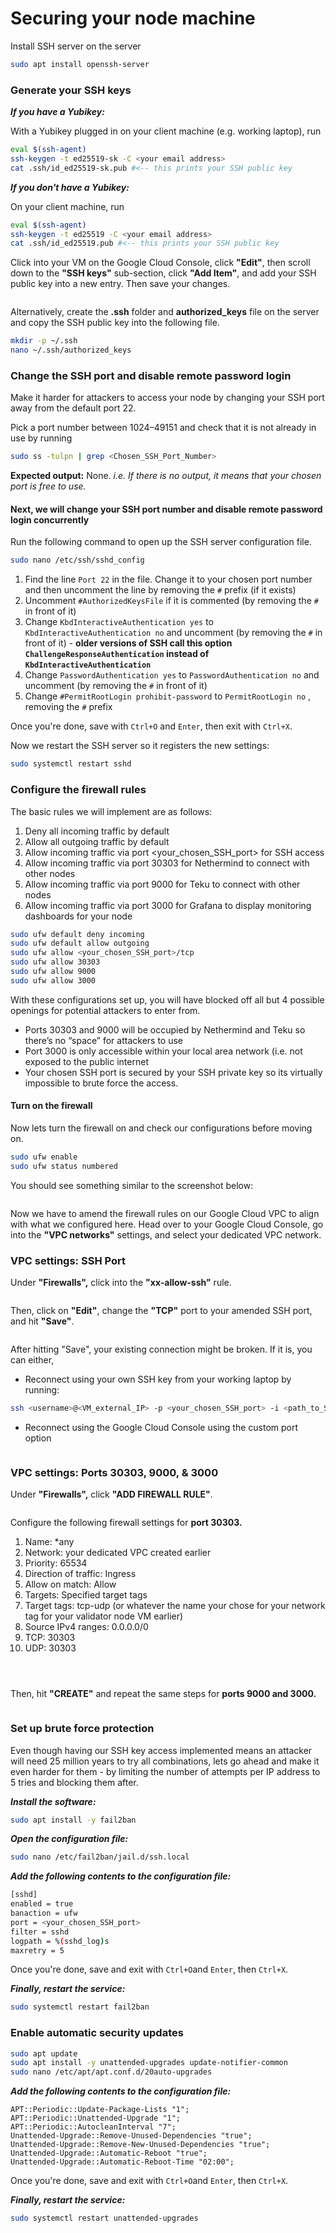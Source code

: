 # Securing your node machine

Install SSH server on the server

```bash
sudo apt install openssh-server
```

### Generate your SSH keys

_**If you have a Yubikey:**_

With a Yubikey plugged in on your client machine (e.g. working laptop), run

```bash
eval $(ssh-agent)
ssh-keygen -t ed25519-sk -C <your email address>
cat .ssh/id_ed25519-sk.pub #<-- this prints your SSH public key
```

_**If you don't have a Yubikey:**_

On your client machine, run

```bash
eval $(ssh-agent)
ssh-keygen -t ed25519 -C <your email address>
cat .ssh/id_ed25519.pub #<-- this prints your SSH public key
```

Click into your VM on the Google Cloud Console, click **"Edit"**, then scroll down to the **"SSH keys"** sub-section, click **"Add Item"**, and add your SSH public key into a new entry. Then save your changes.

<figure><img src="../.gitbook/assets/image (23).png" alt=""><figcaption></figcaption></figure>

Alternatively, create the **.ssh** folder and **authorized\_keys** file on the server and copy the SSH public key into the following file.

```bash
mkdir -p ~/.ssh
nano ~/.ssh/authorized_keys
```

### Change the SSH port and disable remote password login

Make it harder for attackers to access your node by changing your SSH port away from the default port 22.

Pick a port number between 1024–49151 and check that it is not already in use by running

```bash
sudo ss -tulpn | grep <Chosen_SSH_Port_Number>
```

**Expected output:** None. _i.e. If there is no output, it means that your chosen port is free to use._

#### Next, we will change your SSH port number and disable remote password login concurrently

Run the following command to open up the SSH server configuration file.

```bash
sudo nano /etc/ssh/sshd_config
```

1. Find the line `Port 22` in the file. Change it to your chosen port number and then uncomment the line by removing the `#` prefix (if it exists)
2. Uncomment `#AuthorizedKeysFile` if it is commented (by removing the `#` in front of it)
3. Change `KbdInteractiveAuthentication yes` to `KbdInteractiveAuthentication no` and uncomment (by removing the `#` in front of it) - **older versions of SSH call this option `ChallengeResponseAuthentication` instead of `KbdInteractiveAuthentication`**
4. Change `PasswordAuthentication yes` to `PasswordAuthentication no` and uncomment (by removing the `#` in front of it)
5. Change `#PermitRootLogin prohibit-password` to `PermitRootLogin no` , removing the `#` prefix

Once you're done, save with `Ctrl+O` and `Enter`, then exit with `Ctrl+X`.

Now we restart the SSH server so it registers the new settings:

```bash
sudo systemctl restart sshd
```

### Configure the firewall rules

The basic rules we will implement are as follows:

1. Deny all incoming traffic by default
2. Allow all outgoing traffic by default
3. Allow incoming traffic via port \<your\_chosen\_SSH\_port> for SSH access
4. Allow incoming traffic via port 30303 for Nethermind to connect with other nodes
5. Allow incoming traffic via port 9000 for Teku to connect with other nodes
6. Allow incoming traffic via port 3000 for Grafana to display monitoring dashboards for your node

```bash
sudo ufw default deny incoming
sudo ufw default allow outgoing
sudo ufw allow <your_chosen_SSH_port>/tcp
sudo ufw allow 30303
sudo ufw allow 9000
sudo ufw allow 3000
```

With these configurations set up, you will have blocked off all but 4 possible openings for potential attackers to enter from.&#x20;

* Ports 30303 and 9000 will be occupied by Nethermind and Teku so there’s no “space” for attackers to use
* Port 3000 is only accessible within your local area network (i.e. not exposed to the public internet
* Your chosen SSH port is secured by your SSH private key so its virtually impossible to brute force the access.

#### Turn on the firewall

Now lets turn the firewall on and check our configurations before moving on.

```bash
sudo ufw enable
sudo ufw status numbered
```

You should see something similar to the screenshot below:

<figure><img src="../.gitbook/assets/Screenshot 2023-08-09 at 3.31.44 PM.png" alt=""><figcaption></figcaption></figure>

Now we have to amend the firewall rules on our Google Cloud VPC to align with what we configured here. Head over to your Google Cloud Console, go into the **"VPC networks"** settings, and select your dedicated VPC network.

### VPC settings: SSH Port

Under **"Firewalls",** click into the **"xx-allow-ssh"** rule.

<figure><img src="../.gitbook/assets/Screenshot 2023-08-17 at 5.40.20 PM.png" alt=""><figcaption></figcaption></figure>

Then, click on **"Edit"**, change the **"TCP"** port to your amended SSH port, and hit **"Save"**.

<figure><img src="../.gitbook/assets/Screenshot 2023-08-17 at 5.42.02 PM.png" alt=""><figcaption></figcaption></figure>

After hitting "Save", your existing connection might be broken. If it is, you can either,&#x20;

* Reconnect using your own SSH key from your working laptop by running:

```bash
ssh <username>@<VM_external_IP> -p <your_chosen_SSH_port> -i <path_to_SSH_private_key> -v
```

* Reconnect using the Google Cloud Console using the custom port option

<figure><img src="../.gitbook/assets/image (24).png" alt=""><figcaption></figcaption></figure>

### VPC settings: Ports 30303, 9000, & 3000

Under **"Firewalls",** click **"ADD FIREWALL RULE"**.

<figure><img src="../.gitbook/assets/Screenshot 2023-08-17 at 5.40.20 PM.png" alt=""><figcaption></figcaption></figure>

Configure the following firewall settings for **port 30303.**

1. Name: \*any
2. Network: your dedicated VPC created earlier
3. Priority: 65534
4. Direction of traffic: Ingress
5. Allow on match: Allow
6. Targets: Specified target tags
7. Target tags: tcp-udp (or whatever the name your chose for your network tag for your validator node VM earlier)
8. Source IPv4 ranges: 0.0.0.0/0
9. TCP: 30303
10. UDP: 30303

<div>

<figure><img src="../.gitbook/assets/image (32).png" alt=""><figcaption></figcaption></figure>

 

<figure><img src="../.gitbook/assets/image (34).png" alt=""><figcaption></figcaption></figure>

 

<figure><img src="../.gitbook/assets/image (35).png" alt=""><figcaption></figcaption></figure>

</div>

Then, hit **"CREATE"** and repeat the same steps for **ports 9000 and 3000.**

<figure><img src="../.gitbook/assets/Screenshot 2023-08-17 at 5.42.02 PM.png" alt=""><figcaption></figcaption></figure>

### **Set up brute force protection**

Even though having our SSH key access implemented means an attacker will need 25 million years to try all combinations, lets go ahead and make it even harder for them - by limiting the number of attempts per IP address to 5 tries and blocking them after.

_**Install the software:**_

```bash
sudo apt install -y fail2ban
```

_**Open the configuration file:**_

```bash
sudo nano /etc/fail2ban/jail.d/ssh.local
```

_**Add the following contents to the configuration file:**_

```bash
[sshd]
enabled = true
banaction = ufw
port = <your_chosen_SSH_port>
filter = sshd
logpath = %(sshd_log)s
maxretry = 5
```

Once you're done, save and exit with `Ctrl+O`and `Enter`, then `Ctrl+X`.

_**Finally, restart the service:**_

```bash
sudo systemctl restart fail2ban
```

### Enable automatic security updates

```bash
sudo apt update
sudo apt install -y unattended-upgrades update-notifier-common
sudo nano /etc/apt/apt.conf.d/20auto-upgrades
```

_**Add the following contents to the configuration file:**_

```
APT::Periodic::Update-Package-Lists "1";
APT::Periodic::Unattended-Upgrade "1";
APT::Periodic::AutocleanInterval "7";
Unattended-Upgrade::Remove-Unused-Dependencies "true";
Unattended-Upgrade::Remove-New-Unused-Dependencies "true";
Unattended-Upgrade::Automatic-Reboot "true";
Unattended-Upgrade::Automatic-Reboot-Time "02:00";
```

Once you're done, save and exit with `Ctrl+O`and `Enter`, then `Ctrl+X`.

_**Finally, restart the service:**_

```bash
sudo systemctl restart unattended-upgrades
```
